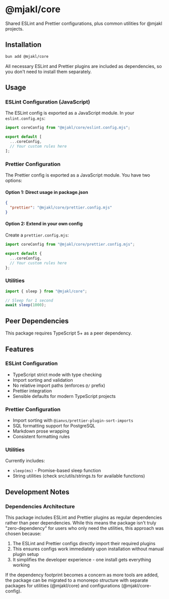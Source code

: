 # @mjakl/core

Shared ESLint and Prettier configurations, plus common utilities for @mjakl
projects.

## Installation

```bash
bun add @mjakl/core
```

All necessary ESLint and Prettier plugins are included as dependencies, so you
don't need to install them separately.

## Usage

### ESLint Configuration (JavaScript)

The ESLint config is exported as a JavaScript module. In your
`eslint.config.mjs`:

```javascript
import coreConfig from "@mjakl/core/eslint.config.mjs";

export default [
  ...coreConfig,
  // Your custom rules here
];
```

### Prettier Configuration

The Prettier config is exported as a JavaScript module. You have two options:

#### Option 1: Direct usage in package.json

```json
{
  "prettier": "@mjakl/core/prettier.config.mjs"
}
```

#### Option 2: Extend in your own config

Create a `prettier.config.mjs`:

```javascript
import coreConfig from "@mjakl/core/prettier.config.mjs";

export default {
  ...coreConfig,
  // Your custom rules here
};
```

### Utilities

```typescript
import { sleep } from "@mjakl/core";

// Sleep for 1 second
await sleep(1000);
```

## Peer Dependencies

This package requires TypeScript 5+ as a peer dependency.

## Features

### ESLint Configuration

- TypeScript strict mode with type checking
- Import sorting and validation
- No relative import paths (enforces `@/` prefix)
- Prettier integration
- Sensible defaults for modern TypeScript projects

### Prettier Configuration

- Import sorting with `@ianvs/prettier-plugin-sort-imports`
- SQL formatting support for PostgreSQL
- Markdown prose wrapping
- Consistent formatting rules

### Utilities

Currently includes:

- `sleep(ms)` - Promise-based sleep function
- String utilities (check src/utils/strings.ts for available functions)

## Development Notes

### Dependencies Architecture

This package includes ESLint and Prettier plugins as regular dependencies rather
than peer dependencies. While this means the package isn't truly
"zero-dependency" for users who only need the utilities, this approach was
chosen because:

1. The ESLint and Prettier configs directly import their required plugins
2. This ensures configs work immediately upon installation without manual plugin
   setup
3. It simplifies the developer experience - one install gets everything working

If the dependency footprint becomes a concern as more tools are added, the
package can be migrated to a monorepo structure with separate packages for
utilities (@mjakl/core) and configurations (@mjakl/core-config).
